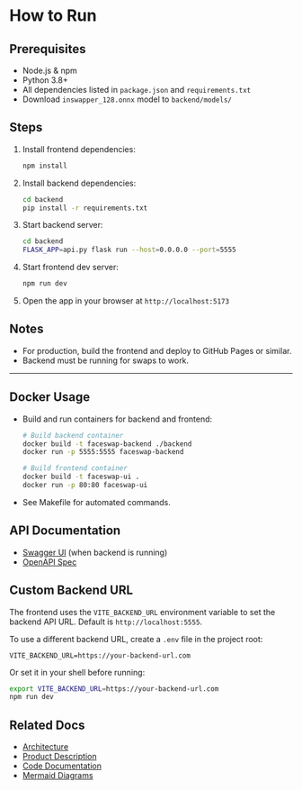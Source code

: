 # How to Run

## Prerequisites
- Node.js & npm
- Python 3.8+
- All dependencies listed in `package.json` and `requirements.txt`
- Download `inswapper_128.onnx` model to `backend/models/`

## Steps
1. Install frontend dependencies:
   ```bash
   npm install
   ```
2. Install backend dependencies:
   ```bash
   cd backend
   pip install -r requirements.txt
   ```
3. Start backend server:
   ```bash
   cd backend
   FLASK_APP=api.py flask run --host=0.0.0.0 --port=5555
   ```
4. Start frontend dev server:
   ```bash
   npm run dev
   ```
5. Open the app in your browser at `http://localhost:5173`

## Notes
- For production, build the frontend and deploy to GitHub Pages or similar.
- Backend must be running for swaps to work.

---

## Docker Usage
- Build and run containers for backend and frontend:
  ```bash
  # Build backend container
  docker build -t faceswap-backend ./backend
  docker run -p 5555:5555 faceswap-backend

  # Build frontend container
  docker build -t faceswap-ui .
  docker run -p 80:80 faceswap-ui
  ```

- See Makefile for automated commands.


## API Documentation
- [Swagger UI](http://localhost:5555/swagger) (when backend is running)
- [OpenAPI Spec](../backend/docs/openapi.yaml)

## Custom Backend URL
The frontend uses the `VITE_BACKEND_URL` environment variable to set the backend API URL. Default is `http://localhost:5555`.

To use a different backend URL, create a `.env` file in the project root:
```env
VITE_BACKEND_URL=https://your-backend-url.com
```
Or set it in your shell before running:
```bash
export VITE_BACKEND_URL=https://your-backend-url.com
npm run dev
```

## Related Docs
- [Architecture](architecture.md)
- [Product Description](product.md)
- [Code Documentation](code-documentation.md)
- [Mermaid Diagrams](mermaid-examples.md)
